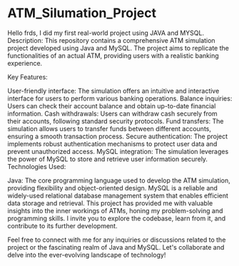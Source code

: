 # ATM_Silumation_Project
Hello frds, I did my first real-world project using JAVA and MYSQL.
Description:
This repository contains a comprehensive ATM simulation project developed using Java and MySQL. The project aims to replicate the functionalities of an actual ATM, providing users with a realistic banking experience.

Key Features:

User-friendly interface: The simulation offers an intuitive and interactive interface for users to perform various banking operations.
Balance inquiries: Users can check their account balance and obtain up-to-date financial information.
Cash withdrawals: Users can withdraw cash securely from their accounts, following standard security protocols.
Fund transfers: The simulation allows users to transfer funds between different accounts, ensuring a smooth transaction process.
Secure authentication: The project implements robust authentication mechanisms to protect user data and prevent unauthorized access.
MySQL integration: The simulation leverages the power of MySQL to store and retrieve user information securely.
Technologies Used:

Java: The core programming language used to develop the ATM simulation, providing flexibility and object-oriented design.
MySQL is a reliable and widely-used relational database management system that enables efficient data storage and retrieval.
This project has provided me with valuable insights into the inner workings of ATMs, honing my problem-solving and programming skills. I invite you to explore the codebase, learn from it, and contribute to its further development.

Feel free to connect with me for any inquiries or discussions related to the project or the fascinating realm of Java and MySQL. Let's collaborate and delve into the ever-evolving landscape of technology!

